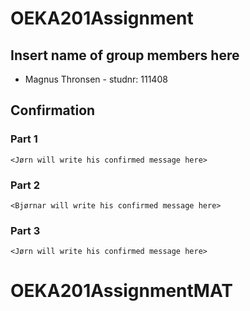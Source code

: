 # OEKA201Assignment

## Insert name of group members here

- Magnus Thronsen - studnr: 111408
  

## Confirmation
### Part 1
`<Jørn will write his confirmed message here> `
### Part 2
`<Bjørnar will write his confirmed message here> `
### Part 3
`<Jørn will write his confirmed message here> `


# OEKA201AssignmentMAT

